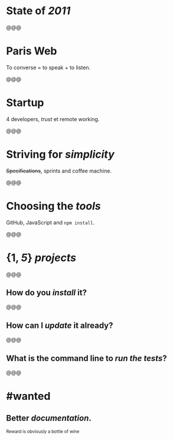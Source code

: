 # State of *2011*

@@@

<!-- .slide: data-background="../../2012/paris-web/images/6954491729_d58735000a_b.jpg" -->

# Paris Web

To converse = to speak + to listen.

@@@

<!-- .slide: data-background="images/team-invincible.jpg" -->

# Startup

4 developers, *trust* et remote working.

@@@

# Striving for *simplicity*

~~Specifications~~, sprints and coffee machine.

@@@

# Choosing the *tools*

GitHub, JavaScript and `npm install`.

@@@

# {1, *5*} *projects*

@@@

## How do you *install* it?

@@@

## How can I *update* it already?

@@@

## What is the command line to *run the tests*?

@@@

# #wanted

## Better *documentation*.

<small>Reward is obviously a bottle of wine</small>